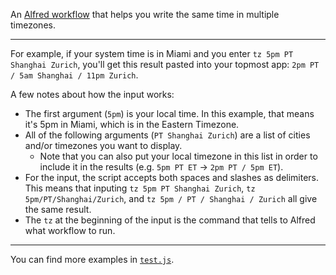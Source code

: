 An [Alfred workflow](https://www.alfredapp.com/workflows) that helps you write the same time  in multiple timezones.

---

For example, if your system time is in Miami and you enter `tz 5pm PT Shanghai Zurich`, you'll get this result pasted into your topmost app: `2pm PT / 5am Shanghai / 11pm Zurich`.

A few notes about how the input works:
- The first argument (`5pm`) is your local time. In this example, that means it's 5pm in Miami, which is in the Eastern Timezone.
- All of the following arguments (`PT Shanghai Zurich`) are a list of cities and/or timezones you want to display.
  - Note that you can also put your local timezone in this list in order to include it in the results (e.g. `5pm PT ET` → `2pm PT / 5pm ET`).
- For the input, the script accepts both spaces and slashes as delimiters. This means that inputing `tz 5pm PT Shanghai Zurich`, `tz 5pm/PT/Shanghai/Zurich`, and `tz 5pm / PT / Shanghai / Zurich` all give the same result.
- The `tz` at the beginning of the input is the command that tells to Alfred what workflow to run.

---

You can find more examples in [`test.js`](./test.js).